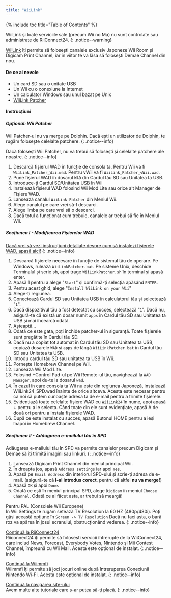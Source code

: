 ```yaml
---
title: "WiiLink"
---
```


{% include toc title="Table of Contents" %}

WiiLink și toate serviciile sale (precum Wii no Ma) nu sunt controlate sau administrate de RiiConnect24.
{: .notice--warning}

[WiiLink](https://wiilink24.com/) îți permite să folosești canalele exclusiv Japoneze Wii Room și Digicam Print Channel, iar în viitor te va lăsa să folosești Demae Channel din nou.

#### De ce ai nevoie

* Un card SD sau o unitate USB
* Un Wii cu o conexiune la Internet
* Un calculator Windows sau unul bazat pe Unix
* [WiiLink Patcher](https://github.com/WiiLink24/WiiLink24-Patcher/releases)

#### Instrucțiuni

##### Opțional: Wii Patcher
Wii Patcher-ul nu va merge pe Dolphin. Dacă ești un utilizator de Dolphin, te rugăm folosește celelalte patchere.
{: .notice--info}

Dacă folosești Wii Patcher, nu va trebui să folosești și celelalte patchere ale noastre.
{: .notice--info}

1. Descarcă fișierul WAD în funcție de consola ta. Pentru Wii va fi `WiiLink_Patcher_Wii.wad`. Pentru vWii va fi `WiiLink_Patcher_vWii.wad`.
2. Pune fișierul WAD în dosarul `WAD` din Cardul tău SD sau Unitatea ta USB.
3. Introduce-ți Cardul SD/Unitatea USB în Wii
4. Instalează fișierul WAD folosind Wii Mod Lite sau orice alt Manager de Fișiere WAD.
5. Lansează canalul `WiiLink Patcher` din Meniul Wii.
6. Alege canalul pe care vrei să-l descarci.
7. Alege limba pe care vrei să o descarci.
8. Dacă totul a funcționat cum trebuie, canalele ar trebui să fie în Meniul Wii.

##### Secțiunea I - Modificarea Fișierelor WAD

[Dacă vrei să vezi instrucțiuni detaliate despre cum să instalezi fișierele WAD, apasă aici!](wiimodlite)
{: .notice--info}

1. Descarcă fișierele necesare în funcție de sistemul tău de operare. Pe Windows, rulează `WiiLinkPatcher.bat`. Pe sisteme Unix, deschide Terminalul și scrie sh, apoi trage `WiiLinkPatcher.sh` în terminal și apasă enter.
2. Apasă 1 pentru a alege "`Start`" și confirmă-ți selecția apăsând `ENTER`.
3. Pentru acest ghid, alege "`Install WiiLink on your Wii`"
4. Alege-ți regiunea.
5. Conectează Cardul SD sau Unitatea USB în calculatorul tău și selectează "`1`".
6. Dacă dispozitivul tău a fost detectat cu succes, selectează "`1`". Dacă nu, asigură-te că există un dosar numit `apps` în Cardul tău SD sau Unitatea ta USB și mai încearcă odată.
7. Așteaptă...
8. Odată ce este gata, poți închide patcher-ul în siguranță. Toate fișierele sunt pregătite în Cardul tău SD.
9. Dacă nu a copiat tot automat în Cardul tău SD sau Unitatea ta USB, copiază dosarele `WAD` și `apps` de lângă `WiiLinkPatcher.bat` în Cardul tău SD sau Unitatea ta USB.
10. Introdu cardul tău SD sau unitatea ta USB în Wii.
11. Pornește Homebrew Channel pe Wii.
12. Lansează Wii Mod Lite.
13. Folosind +Control Pad-ul pe Wii Remote-ul tău, navighează la `WAD Manager`, apoi du-te la dosarul `wad`.
14. În cazul în care consola ta Wii nu este din regiunea Japoneză, instalează WiiLink24_SPD.wad înainte de orice altceva. Acesta este necesar pentru ca noi să putem cunoaște adresa ta de e-mail pentru a trimite fișierele.
15. Evidențiază toate celelalte fișiere WAD cu `WiiLink24` în nume, apoi apasă + pentru a le selecta. Când toate din ele sunt evidențiate, apasă A de două ori pentru a instala fișierele WAD.
16. După ce este instalat cu succes, apasă Butonul HOME pentru a ieși înapoi în Homebrew Channel.

##### Secțiunea II - Adăugarea e-mailului tău în SPD

Adăugarea e-mailului tău în SPD va permite canalelor precum Digicam și Demae să îți trimită imagini sau linkuri.
{: .notice--info}

1. Lansează Digicam Print Channel din meniul principal Wii.
2. În dreapta jos, apasă `Address settings` iar apoi `Yes`.
3. Apasă pe `Email Address` din interiorul SPD-ului și scrie-ți adresa de e-mail. (asigură-te că **l-ai introdus corect**, pentru că altfel **nu va merge!**)
4. Apasă `OK` și apoi `Done`.
5. Odată ce ești în meniul principal SPD, alege `Digicam` în meniul `Choose Channel`. Odată ce ai făcut asta, ar trebui să meargă!

Pentru PAL (Consolele Wii Europene)<br> În Wii Settings te rugăm setează TV Resolution la 60 HZ (480p/480i). Poți găsi această opțiune în `Screen -> TV Resolution` Dacă nu faci asta, o bară roz va apărea în josul ecranului, obstrucționând vederea.
{: .notice--info}

[Continuă la RiiConnect24](riiconnect24)<br> Riiconnect24 îți permite să folosești servicii întrerupte de la WiiConnect24, care includ News, Forecast, Everybody Votes, Nintendo și Mii Contest Channel, împreună cu Wii Mail. Acesta este opțional de instalat.
{: .notice--info}

[Continuă la Wiimmfi](wiimmfi)<br> Wiimmfi îți permite să joci jocuri online după întreruperea Conexiunii Nintendo Wi-Fi. Acesta este opțional de instalat.
{: .notice--info}

[Continuă la navigarea site-ului](site-navigation)<br> Avem multe alte tutoriale care s-ar putea să-ți placă.
{: .notice--info}
